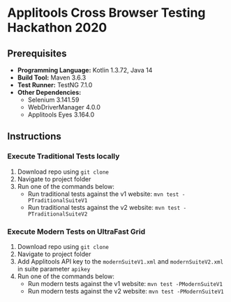 # Applitools Cross Browser Testing Hackathon 2020

## Prerequisites 
- **Programming Language:** Kotlin 1.3.72, Java 14
- **Build Tool:** Maven 3.6.3 
- **Test Runner:** TestNG 7.1.0
- **Other Dependencies:**
    - Selenium 3.141.59
    - WebDriverManager 4.0.0
    - Applitools Eyes 3.164.0

## Instructions
### Execute Traditional Tests locally
1. Download repo using ```git clone```
2. Navigate to project folder
4. Run one of the commands below:
    - Run traditional tests against the v1 website: ```mvn test -PTraditionalSuiteV1```
    - Run traditional tests against the v2 website: ```mvn test -PTraditionalSuiteV2```

### Execute Modern Tests on UltraFast Grid
1. Download repo using ```git clone```
2. Navigate to project folder
3. Add Applitools API key to the ```modernSuiteV1.xml``` and ```modernSuiteV2.xml``` in suite parameter ```apikey```
4. Run one of the commands below:
    - Run modern tests against the v1 website: ```mvn test -PModernSuiteV1```
    - Run modern tests against the v2 website: ```mvn test -PModernSuiteV1```